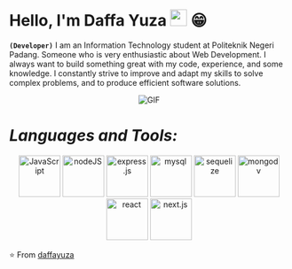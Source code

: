# Hello, I'm Daffa Yuza <img src="https://raw.githubusercontent.com/MartinHeinz/MartinHeinz/master/wave.gif" width="30px" height="30px" /> 😁

**`(Developer)`**
I am an Information Technology student at Politeknik Negeri Padang. Someone who is very enthusiastic about Web Development. I always want to build something great with my code, experience, and some knowledge. I constantly strive to improve and adapt my skills to solve complex problems, and to produce efficient software solutions.

<p align="center">
<img align="middle" alt="GIF" src="https://media.giphy.com/media/836HiJc7pgzy8iNXCn/giphy.gif" />
</p>


# *Languages and Tools:*

<p align="center">
<img src="https://www.svgrepo.com/show/355081/js.svg" height="75" alt="JavaScript">
  <img src="https://www.svgrepo.com/show/354119/nodejs-icon.svg" height="75" alt="nodeJS">
  <img src="https://www.svgrepo.com/show/330398/express.svg" height="75" alt="express.js">
  <img src="https://www.svgrepo.com/show/355133/mysql.svg" height="75" alt="mysql">
  <img src="https://www.svgrepo.com/show/374071/sequelize.svg" height="75" alt="sequelize">
  <img src="https://www.svgrepo.com/show/331488/mongodb.svg" height="75" alt="mongodv">
  <img src="https://www.svgrepo.com/show/374035/reactts.svg" height="75" alt="react">
  <img src="https://www.svgrepo.com/show/306466/next-dot-js.svg" height="75" alt="next.js">
</p>

⭐️ From [daffayuza](https://github.com/daffayuza)


